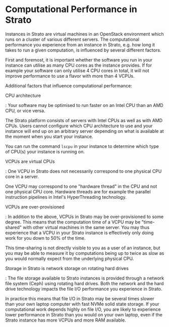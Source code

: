 # Computational Performance in Strato

Instances in Strato are virtual machines in an OpenStack environment
which runs on a cluster of various different servers. The
computational performance you experience from an instance in Strato,
e.g. how long it takes to run a given computation, is influenced by
several different factors.

First and foremost, it is important whether the software you run in
your instance can utilise as many CPU cores as the instance
provides. If for example your software can only utilise 4 CPU cores in
total, it will not improve performance to use a flavor with more than
4 VCPUs.

Additional factors that influence computational performance:

CPU architecture

: Your software may be optimised to run faster on an Intel CPU than an
  AMD CPU, or vice versa.
  
  The Strato platform consists of servers with Intel CPUs as well as
  with AMD CPUs. Users cannot configure which CPU architecture to use
  and your instance will end up on an arbitrary server depending on
  what is available at the moment when you start your instance.
  
  You can run the command ``lscpu`` in your instance to determine
  which type of CPU(s) your instance is running on.

VCPUs are virtual CPUs

: One VCPU in Strato does not necessarily correspond to one physical
  CPU core in a server.
  
  One VCPU may correspond to one "hardware thread" in the CPU and not
  one physical CPU core. Hardware threads are for example the parallel
  instruction pipelines in Intel's HyperThreading technology.

VCPUs are over-provisioned

: In addition to the above, VCPUs in Strato may be over-provisioned to
  some degree. This means that the computation time of a VCPU may be
  "time-shared" with other virtual machines in the same server. You
  may thus experience that a VCPU in your Strato instance is
  effectively only doing work for you down to 50% of the time.
  
  This time-sharing is not directly visible to you as a user of an
  instance, but you may be able to measure it by computations being up
  to twice as slow as you would normally expect from the underlying
  physical CPU.

Storage in Strato is network storage on rotating hard drives

: The file storage available to Strato instances is provided through a
  network file system (Ceph) using rotating hard drives. Both the
  network and the hard drive technology impacts the file I/O
  performance you experience in Strato.
  
  In practice this means that file I/O in Strato may be several times
  slower than your own laptop computer with fast NVMe solid state
  storage. If your computational work depends highly on file I/O, you
  are likely to experience lower performance in Strato than you would
  on your own laptop, even if the Strato instance has more VCPUs and
  more RAM available.
